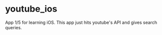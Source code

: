 # youtube_ios
App 1/5 for learning iOS. This app just hits youtube's API and gives search queries. 
